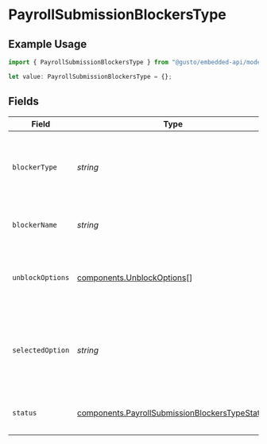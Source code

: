 # PayrollSubmissionBlockersType

## Example Usage

```typescript
import { PayrollSubmissionBlockersType } from "@gusto/embedded-api/models/components/payrollsubmissionblockerstype.js";

let value: PayrollSubmissionBlockersType = {};
```

## Fields

| Field                                                                                                            | Type                                                                                                             | Required                                                                                                         | Description                                                                                                      |
| ---------------------------------------------------------------------------------------------------------------- | ---------------------------------------------------------------------------------------------------------------- | ---------------------------------------------------------------------------------------------------------------- | ---------------------------------------------------------------------------------------------------------------- |
| `blockerType`                                                                                                    | *string*                                                                                                         | :heavy_minus_sign:                                                                                               | The type of blocker that's blocking the payment submission.                                                      |
| `blockerName`                                                                                                    | *string*                                                                                                         | :heavy_minus_sign:                                                                                               | The name of the submission blocker.                                                                              |
| `unblockOptions`                                                                                                 | [components.UnblockOptions](../../models/components/unblockoptions.md)[]                                         | :heavy_minus_sign:                                                                                               | The available options to unblock a submission blocker.                                                           |
| `selectedOption`                                                                                                 | *string*                                                                                                         | :heavy_minus_sign:                                                                                               | The unblock option that's been selected to resolve the submission blocker.                                       |
| `status`                                                                                                         | [components.PayrollSubmissionBlockersTypeStatus](../../models/components/payrollsubmissionblockerstypestatus.md) | :heavy_minus_sign:                                                                                               | The status of the submission blocker.                                                                            |